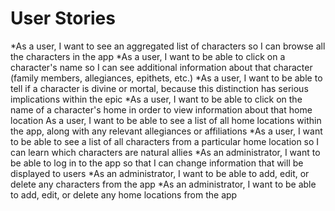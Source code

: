 # User Stories

*As a user, I want to see an aggregated list of characters so I can browse all the characters in the app
*As a user, I want to be able to click on a character's name so I can see additional information about that character (family members, allegiances, epithets, etc.)
*As a user, I want to be able to tell if a character is divine or mortal, because this distinction has serious implications within the epic
*As a user, I want to be able to click on the name of a character's home in order to view information about that home location
As a user, I want to be able to see a list of all home locations within the app, along with any relevant allegiances or affiliations
*As a user, I want to be able to see a list of all characters from a particular home location so I can learn which characters are natural allies
*As an administrator, I want to be able to log in to the app so that I can change information that will be displayed to users
*As an administrator, I want to be able to add, edit, or delete any characters from the app
*As an administrator, I want to be able to add, edit, or delete any home locations from the app
